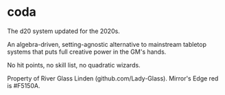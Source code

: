 # coda
The d20 system updated for the 2020s.

An algebra-driven, setting-agnostic alternative to mainstream tabletop systems that puts full creative power in the GM's hands.

No hit points, no skill list, no quadratic wizards.

Property of River Glass Linden (github.com/Lady-Glass). Mirror's Edge red is #F5150A.
